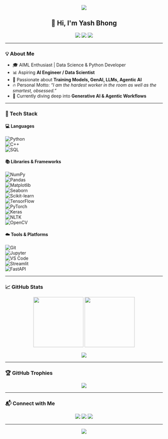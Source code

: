 <!-- Yash Bhong - GitHub Profile README -->

<p align="center">
  <img src="https://capsule-render.vercel.app/api?type=waving&color=0:00c6ff,100:0072ff&height=200&section=header&text=Yash%20Bhong&fontSize=50&fontColor=ffffff&animation=twinkling&fontAlignY=35" />
</p>

<h2 align="center"> 👋 Hi, I'm Yash Bhong </h2>

<p align="center">
  <a href="https://www.linkedin.com/in/yash-bhong-7a1077370/"><img src="https://img.shields.io/badge/LinkedIn-0077B5?style=for-the-badge&logo=linkedin&logoColor=white"/></a>
  <a href="https://github.com/bhongyash111-coder"><img src="https://img.shields.io/badge/GitHub-100000?style=for-the-badge&logo=github&logoColor=white"/></a>
  <a href="https://x.com/BhongYash88723"><img src="https://img.shields.io/badge/Twitter-1DA1F2?style=for-the-badge&logo=twitter&logoColor=white"/></a>
</p>

---

### 💡 About Me
- 🎓 AIML Enthusiast | Data Science & Python Developer  
- 📊 Aspiring **AI Engineer / Data Scientist**  
- 🤖 Passionate about **Training Models, GenAI, LLMs, Agentic AI**  
- 🔥 Personal Motto: *“I am the hardest worker in the room as well as the smartest, obsessed.”*  
- 🌱 Currently diving deep into **Generative AI & Agentic Workflows**  

---

### 🚀 Tech Stack  

#### 💻 Languages  
![Python](https://img.shields.io/badge/Python-3776AB?style=for-the-badge&logo=python&logoColor=white)  
![C++](https://img.shields.io/badge/C++-00599C?style=for-the-badge&logo=cplusplus&logoColor=white)  
![SQL](https://img.shields.io/badge/SQL-4479A1?style=for-the-badge&logo=postgresql&logoColor=white)  

#### 📚 Libraries & Frameworks  
![NumPy](https://img.shields.io/badge/Numpy-013243?style=for-the-badge&logo=numpy&logoColor=white)  
![Pandas](https://img.shields.io/badge/Pandas-150458?style=for-the-badge&logo=pandas&logoColor=white)  
![Matplotlib](https://img.shields.io/badge/Matplotlib-11557c?style=for-the-badge&logo=plotly&logoColor=white)  
![Seaborn](https://img.shields.io/badge/Seaborn-42a5f5?style=for-the-badge&logo=python&logoColor=white)  
![Scikit-learn](https://img.shields.io/badge/Scikit--Learn-F7931E?style=for-the-badge&logo=scikitlearn&logoColor=white)  
![TensorFlow](https://img.shields.io/badge/TensorFlow-FF6F00?style=for-the-badge&logo=tensorflow&logoColor=white)  
![PyTorch](https://img.shields.io/badge/PyTorch-EE4C2C?style=for-the-badge&logo=pytorch&logoColor=white)  
![Keras](https://img.shields.io/badge/Keras-D00000?style=for-the-badge&logo=keras&logoColor=white)  
![NLTK](https://img.shields.io/badge/NLTK-154F8B?style=for-the-badge&logo=python&logoColor=white)  
![OpenCV](https://img.shields.io/badge/OpenCV-5C3EE8?style=for-the-badge&logo=opencv&logoColor=white)  

#### ☁️ Tools & Platforms  
![Git](https://img.shields.io/badge/Git-F05032?style=for-the-badge&logo=git&logoColor=white)  
![Jupyter](https://img.shields.io/badge/Jupyter-F37626?style=for-the-badge&logo=jupyter&logoColor=white)  
![VS Code](https://img.shields.io/badge/VSCode-007ACC?style=for-the-badge&logo=visual-studio-code&logoColor=white)  
![Streamlit](https://img.shields.io/badge/Streamlit-FF4B4B?style=for-the-badge&logo=streamlit&logoColor=white)  
![FastAPI](https://img.shields.io/badge/FastAPI-009688?style=for-the-badge&logo=fastapi&logoColor=white)  

---

### 📈 GitHub Stats  

<p align="center">
  <img src="https://github-readme-stats.vercel.app/api?username=bhongyash111-coder&show_icons=true&theme=tokyonight&hide_border=true" height="160"/>
  <img src="https://github-readme-streak-stats.herokuapp.com/?user=bhongyash111-coder&theme=tokyonight&hide_border=true" height="160"/>
</p>

<p align="center">
  <img src="https://github-readme-activity-graph.vercel.app/graph?username=bhongyash111-coder&theme=react-dark&hide_border=true" />
</p>

---

### 🏆 GitHub Trophies  

<p align="center">
  <img src="https://github-profile-trophy.vercel.app/?username=bhongyash111-coder&theme=dracula&no-frame=true&no-bg=true&margin-w=5" />
</p>

---

### 📬 Connect with Me  

<p align="center">
  <a href="https://www.linkedin.com/in/yash-bhong-7a1077370/"><img src="https://skillicons.dev/icons?i=linkedin" /></a>
  <a href="https://github.com/bhongyash111-coder"><img src="https://skillicons.dev/icons?i=github" /></a>
  <a href="https://x.com/BhongYash88723"><img src="https://skillicons.dev/icons?i=twitter" /></a>
</p>

---

<p align="center">
  <img src="https://capsule-render.vercel.app/api?type=waving&color=0:0072ff,100:00c6ff&height=120&section=footer" />
</p>
